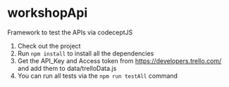 # workshopApi
Framework to test the APIs via codeceptJS

1) Check out the project
2) Run `npm install` to install all the dependencies
3) Get the API_Key and Access token from https://developers.trello.com/ and add them to data/trelloData.js
4) You can run all tests via the `npm run testAll` command


